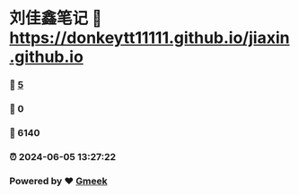 # 刘佳鑫笔记 :link: https://donkeytt11111.github.io/jiaxin.github.io 
### :page_facing_up: [5](https://donkeytt11111.github.io/jiaxin.github.io/tag.html) 
### :speech_balloon: 0 
### :hibiscus: 6140 
### :alarm_clock: 2024-06-05 13:27:22 
### Powered by :heart: [Gmeek](https://github.com/Meekdai/Gmeek)

